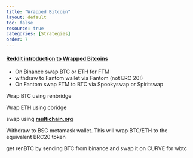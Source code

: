 ```yaml
---
title: "Wrapped Bitcoin"
layout: default
toc: false
resource: true 
categories: [Strategies] 
order: 7
---
```

#### [Reddit introduction to Wrapped Bitcoins](https://www.reddit.com/r/CryptoCurrency/comments/mh2oc7/defi_explained_wrapped_bitcoin/)
* On Binance swap BTC or ETH for FTM
* withdraw to Fantom wallet via Fantom (not ERC 20!)
* On Fantom swap FTM to BTC via Spookyswap or Spiritswap

Wrap BTC using renbridge

Wrap ETH using cbridge

swap using [**multichain.org**](https://multichain.org/)

Withdraw to BSC metamask wallet. This will wrap BTC/ETH to the equivalent BRC20 token

get renBTC by sending BTC from binance and swap it on CURVE for wbtc
